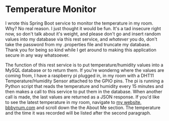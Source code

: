 # Temperature Monitor

I wrote this Spring Boot service to monitor the temperature in my room. Why? No real reason. I just thought it would be fun. It's a tad insecure right now, so don't talk about it's weight, and please don't go and insert random values into my database via this rest service, and *whatever* you do, don't take the password from my .properties file and truncate my database. Thank you for being so kind while I get around to making this application secure in any way whatsoever.

The function of this rest service is to put temperature/humidity values into a MySQL database or to return them. If you're wonderng where the values are coming from, I have a raspberry pi plugged in, in my room with a DHT11 Temperature/Humidity Sensor attached to the GPIO pins. The pi is running a Python script that reads the temperature and humidity every 15 minutes and then makes a call to this service to put them in the database. When another call is made, the last values are returned as a JSON response. If you'd like to see the latest temperature in my room, navigate to [my website, bbbynum.com](bbynum.com) and scroll down the the About Me section. The temperature and the time it was recorded will be listed after the second paragraph. 
